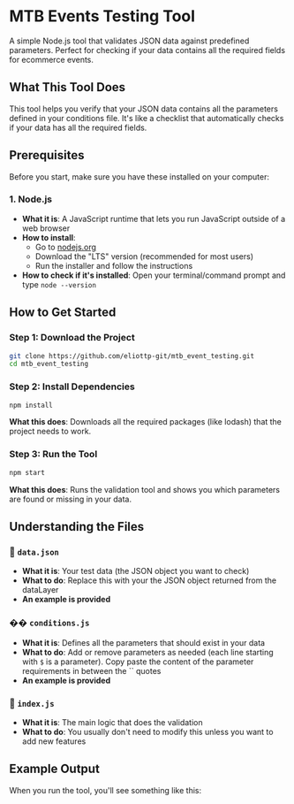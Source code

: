 # MTB Events Testing Tool

A simple Node.js tool that validates JSON data against predefined parameters. Perfect for checking if your data contains all the required fields for ecommerce events.

## What This Tool Does

This tool helps you verify that your JSON data contains all the parameters defined in your conditions file. It's like a checklist that automatically checks if your data has all the required fields.

## Prerequisites

Before you start, make sure you have these installed on your computer:

### 1. Node.js
- **What it is**: A JavaScript runtime that lets you run JavaScript outside of a web browser
- **How to install**: 
  - Go to [nodejs.org](https://nodejs.org/)
  - Download the "LTS" version (recommended for most users)
  - Run the installer and follow the instructions
- **How to check if it's installed**: Open your terminal/command prompt and type `node --version`

## How to Get Started

### Step 1: Download the Project

```bash
git clone https://github.com/eliottp-git/mtb_event_testing.git
cd mtb_event_testing
```

### Step 2: Install Dependencies
```bash
npm install
```
**What this does**: Downloads all the required packages (like lodash) that the project needs to work.

### Step 3: Run the Tool
```bash
npm start
```
**What this does**: Runs the validation tool and shows you which parameters are found or missing in your data.

## Understanding the Files

### 📄 `data.json`
- **What it is**: Your test data (the JSON object you want to check)
- **What to do**: Replace this with your the JSON object returned from the dataLayer
- **An example is provided**

### �� `conditions.js`
- **What it is**: Defines all the parameters that should exist in your data
- **What to do**: Add or remove parameters as needed (each line starting with `$` is a parameter). Copy paste the content of the parameter requirements in between the `` quotes
- **An example is provided**

### 📄 `index.js`
- **What it is**: The main logic that does the validation
- **What to do**: You usually don't need to modify this unless you want to add new features

## Example Output

When you run the tool, you'll see something like this: